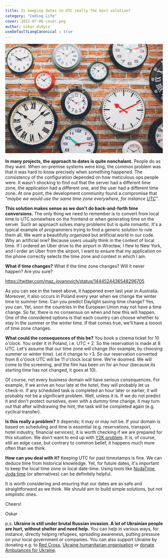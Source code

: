 ```yaml
---
title: Is keeping dates in UTC really the best solution?
category: "Coding Life"
cover: 2022-07-06-cover.png
author: oskar dudycz
useDefaultLangCanonical : true
---
```


![cover](2022-07-06-cover.png)

**In many projects, the approach to dates is quite nonchalant.** People do as they want. When on-premise systems were king, the common problem was that it was hard to know precisely when something happened. The consistency of the configuration depended on how meticulous ops people were. It wasn't shocking to find out that the server had a different time zone, the application had a different one, and the user had a different time zone. At one point, the development community found a compromise that _"maybe we would use the same time zone everywhere, for instance [UTC](https://en.wikipedia.org/wiki/Coordinated_Universal_Time)"_.

**This solution makes sense as we don't do back-and-forth time conversions.** The only thing we need to remember is to convert from local time to UTC somewhere on the frontend or when generating time on the server. Such an approach solves many problems but is quite romantic. It's a typical example of programmers trying to find a generic solution to rule them all. We want a beautifully organized but artificial world in our code. Why an artificial one? Because users usually think in the context of local time. If I ordered an Uber drive to the airport in Wrocław, I flew to New York, and I order an Uber from the airport, I want to ensure that my application on the phone correctly selects the time zone and context in which I am.

**What if time changes?** What if the time zone changes? Will it never happen? Are you sure?

https://twitter.com/maz_jovanovich/status/1444524436548296705

As you can see in the tweet above, it happened even last year in Australia. Moreover, it also occurs in Poland every year when we change the winter time to summer time. Can you predict Daylight saving time change? Yes, you can. Yet, soon the countries in the European Union may not have a time change. So far, there is no consensus on when and how this will happen. One of the considered options is that each country can choose whether to stay in the summer or the winter time. If that comes true, we'll have a loooot of time zone changes.

**What could the consequences of this be?** You book a cinema ticket for 10 o'clock. You order it in Poland, i.e. UTC + 2. So the reservation is made at 8 UTC. Let's assume that our time zone will change (for example, by choosing summer or winter time). Let it change to +3. So our reservation converted from 8 o'clock UTC will be 11 o'clock local time. We're doomed. We will come to the screening, and the film has been on for an hour (because its starting time has not changed, it goes at 10).

Of course, not every business domain will have serious consequences. For example, if we arrive an hour late at the hotel, they will probably let us check-in. If any scheduled task is completed an hour later or earlier, it will probably not be a significant problem. Well, unless it is. If we do not predict it and don't protect ourselves, even with a _dummy_ time change, it may turn out that after withdrawing the hint, the task will be completed again (e.g. cyclical transfer).

**Is this really a problem?** It depends; it may or may not be. If your domain is based on scheduling and time is essential (e.g. reservations, transport, hotel industry, financial services), it is worth checking if we are prepared for this situation. We don't want to end up with [Y2K problem](https://en.wikipedia.org/wiki/Year_2000_problem). It is, of course, still an edge case, but contrary to common belief, it happens much more often than we think.

**How can you deal with it?** Keeping UTC for past timestamps is fine. We can deduce time from historical knowledge. Yet, for future dates, it's important to keep the local time zone or local date-time. Using tools like [NodaTime](https://nodatime.org/), [Joda time](https://www.joda.org/joda-time/) (or alternatives) can be definitely helpful.

It is worth considering and ensuring that our dates are as safe and straightforward as we think. We should aim to build simple solutions, but not simplistic ones.

Cheers!

Oskar

p.s. **Ukraine is still under brutal Russian invasion. A lot of Ukrainian people are hurt, without shelter and need help.** You can help in various ways, for instance, directly helping refugees, spreading awareness, putting pressure on your local government or companies. You can also support Ukraine by donating e.g. to [Red Cross](https://www.icrc.org/en/donate/ukraine), [Ukraine humanitarian organisation](https://savelife.in.ua/en/donate/) or [donate Ambulances for Ukraine](https://www.gofundme.com/f/help-to-save-the-lives-of-civilians-in-a-war-zone).
